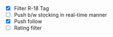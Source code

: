  - [x] Filter R-18 Tag
 - [ ] Push b/w stocking in real-time manner
 - [x] Push follow
 - [ ] Rating filter

